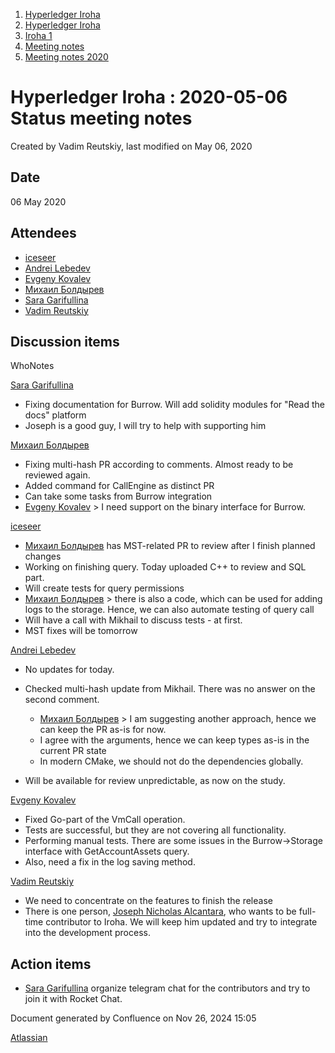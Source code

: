 1. [Hyperledger Iroha](index.html)
2. [Hyperledger Iroha](Hyperledger-Iroha_20873224.html)
3. [Iroha 1](Iroha-1_21015959.html)
4. [Meeting notes](Meeting-notes_21016018.html)
5. [Meeting notes 2020](Meeting-notes-2020_21016022.html)

# Hyperledger Iroha : 2020-05-06 Status meeting notes

Created by Vadim Reutskiy, last modified on May 06, 2020

## Date

06 May 2020

## Attendees

- [iceseer](https://lf-hyperledger.atlassian.net/wiki/people/557058:4990bcb6-a037-4038-8a49-fdcc925bfb4f?ref=confluence)
- [Andrei Lebedev](https://lf-hyperledger.atlassian.net/wiki/people/557058:c02f1b3d-42e6-4519-ba84-2d0476dccbc9?ref=confluence)
- [Evgeny Kovalev](https://lf-hyperledger.atlassian.net/wiki/people/712020:594f9075-4294-4635-bee5-2184c91eb7b6?ref=confluence)
- [Михаил Болдырев](https://lf-hyperledger.atlassian.net/wiki/people/557058:584193b8-9303-4b5a-8cb3-8153294c8cc2?ref=confluence)
- [Sara Garifullina](https://lf-hyperledger.atlassian.net/wiki/people/5b6c115b2c9bd83c03707f95?ref=confluence)
- [Vadim Reutskiy](https://lf-hyperledger.atlassian.net/wiki/people/5b8d04b72786fb2bf79a7405?ref=confluence)

## Discussion items

WhoNotes

[Sara Garifullina](https://lf-hyperledger.atlassian.net/wiki/people/5b6c115b2c9bd83c03707f95?ref=confluence)

- Fixing documentation for Burrow. Will add solidity modules for "Read the docs" platform
- Joseph is a good guy, I will try to help with supporting him

[Михаил Болдырев](https://lf-hyperledger.atlassian.net/wiki/people/557058:584193b8-9303-4b5a-8cb3-8153294c8cc2?ref=confluence)

- Fixing multi-hash PR according to comments. Almost ready to be reviewed again.
- Added command for CallEngine as distinct PR
- Can take some tasks from Burrow integration
- [Evgeny Kovalev](https://lf-hyperledger.atlassian.net/wiki/people/712020:594f9075-4294-4635-bee5-2184c91eb7b6?ref=confluence) &gt; I need support on the binary interface for Burrow.

[iceseer](https://lf-hyperledger.atlassian.net/wiki/people/557058:4990bcb6-a037-4038-8a49-fdcc925bfb4f?ref=confluence)

- [Михаил Болдырев](https://lf-hyperledger.atlassian.net/wiki/people/557058:584193b8-9303-4b5a-8cb3-8153294c8cc2?ref=confluence) has MST-related PR to review after I finish planned changes
- Working on finishing query. Today uploaded C++ to review and SQL part.
- Will create tests for query permissions
- [Михаил Болдырев](https://lf-hyperledger.atlassian.net/wiki/people/557058:584193b8-9303-4b5a-8cb3-8153294c8cc2?ref=confluence) &gt; there is also a code, which can be used for adding logs to the storage. Hence, we can also automate testing of query call
- Will have a call with Mikhail to discuss tests - at first.
- MST fixes will be tomorrow

[Andrei Lebedev](https://lf-hyperledger.atlassian.net/wiki/people/557058:c02f1b3d-42e6-4519-ba84-2d0476dccbc9?ref=confluence)

- No updates for today.
- Checked multi-hash update from Mikhail. There was no answer on the second comment.
  
  - [Михаил Болдырев](https://lf-hyperledger.atlassian.net/wiki/people/557058:584193b8-9303-4b5a-8cb3-8153294c8cc2?ref=confluence) &gt; I am suggesting another approach, hence we can keep the PR as-is for now.
  - I agree with the arguments, hence we can keep types as-is in the current PR state
  - In modern CMake, we should not do the dependencies globally.
- Will be available for review unpredictable, as now on the study.

[Evgeny Kovalev](https://lf-hyperledger.atlassian.net/wiki/people/712020:594f9075-4294-4635-bee5-2184c91eb7b6?ref=confluence)

- Fixed Go-part of the VmCall operation.
- Tests are successful, but they are not covering all functionality.
- Performing manual tests. There are some issues in the Burrow→Storage interface with GetAccountAssets query.
- Also, need a fix in the log saving method.

[Vadim Reutskiy](https://lf-hyperledger.atlassian.net/wiki/people/5b8d04b72786fb2bf79a7405?ref=confluence)

- We need to concentrate on the features to finish the release
- There is one person, [Joseph Nicholas Alcantara](https://lf-hyperledger.atlassian.net/wiki/people/557058:394fdb18-e237-472e-89e1-fafc6fccdfe2?ref=confluence), who wants to be full-time contributor to Iroha. We will keep him updated and try to integrate into the development process.

## Action items

- [Sara Garifullina](https://lf-hyperledger.atlassian.net/wiki/people/5b6c115b2c9bd83c03707f95?ref=confluence) organize telegram chat for the contributors and try to join it with Rocket Chat.

Document generated by Confluence on Nov 26, 2024 15:05

[Atlassian](http://www.atlassian.com/)

